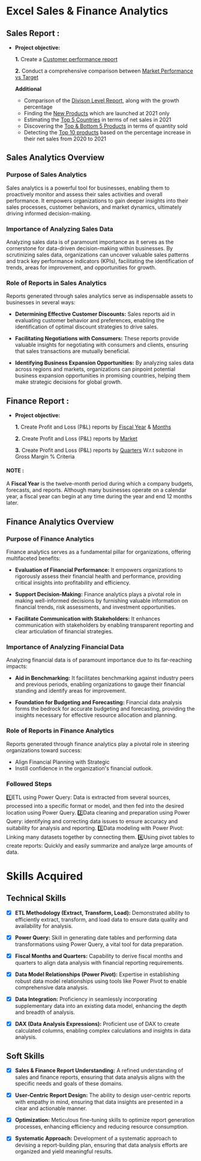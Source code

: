 # Excel Sales & Finance Analytics
## Sales Report :


- **Project objective:** 

    **1.** Create a [Customer performance report](https://github.com/imSaiPavan27/Excel-Sales-Analytics/blob/main/Sales_Reports/Customer%20Performance%20Report.pdf)
  
    **2.** Conduct a comprehensive comparison between [Market Performance vs Target](https://github.com/imSaiPavan27/Excel-Sales-Analytics/blob/main/Sales_Reports/Market%20Performance%20vs%20Target.pdf)
   
    **Additional**
   + Comparison of the [Divison Level Report](https://github.com/imSaiPavan27/Excel-Sales-Analytics/blob/main/Sales_Reports/Division%20Level%20Report.pdf), along with the growth percentage
   + Finding the [New Products](https://github.com/imSaiPavan27/Excel-Sales-Analytics/blob/main/Sales_Reports/New%20Products%20-%202021.pdf) which are launched at 2021 only
   + Estimating the [Top 5 Countries](https://github.com/imSaiPavan27/Excel-Sales-Analytics/blob/main/Sales_Reports/Top%205%20Countries.pdf) in terms of net sales in 2021
   + Discovering the [Top & Bottom 5 Products](https://github.com/imSaiPavan27/Excel-Sales-Analytics/blob/main/Sales_Reports/Top%20%26%20Bottom%205%20Products.pdf) in terms of quantity sold
   + Detecting the [Top 10 products](https://github.com/imSaiPavan27/Excel-Sales-Analytics/blob/main/Sales_Reports/Top%2010%20Products.pdf) based on the percentage increase in their net sales from 2020 to 2021

## Sales Analytics Overview

### Purpose of Sales Analytics
Sales analytics is a powerful tool for businesses, enabling them to proactively monitor and assess their sales activities and overall performance. It empowers organizations to gain deeper insights into their sales processes, customer behaviors, and market dynamics, ultimately driving informed decision-making.

### Importance of Analyzing Sales Data
Analyzing sales data is of paramount importance as it serves as the cornerstone for data-driven decision-making within businesses. By scrutinizing sales data, organizations can uncover valuable sales patterns and track key performance indicators (KPIs), facilitating the identification of trends, areas for improvement, and opportunities for growth.

### Role of Reports in Sales Analytics
Reports generated through sales analytics serve as indispensable assets to businesses in several ways:

- **Determining Effective Customer Discounts:** Sales reports aid in evaluating customer behavior and preferences, enabling the identification of optimal discount strategies to drive sales.

- **Facilitating Negotiations with Consumers:** These reports provide valuable insights for negotiating with consumers and clients, ensuring that sales transactions are mutually beneficial.

- **Identifying Business Expansion Opportunities:** By analyzing sales data across regions and markets, organizations can pinpoint potential business expansion opportunities in promising countries, helping them make strategic decisions for global growth.



## Finance Report :

- **Project objective:** 

    **1.** Create Profit and Loss (P&L) reports by [Fiscal Year](https://github.com/imSaiPavan27/Excel-Sales-Analytics/blob/main/P%26L_Reports/P%26L%20Statement%20By%20Fiscal%20Year.pdf) & [Months](https://github.com/imSaiPavan27/Excel-Sales-Analytics/blob/main/P%26L_Reports/P%26L%20Statement%20By%20Months.pdf)

   **2.** Create Profit and Loss (P&L) reports by [Market](https://github.com/imSaiPavan27/Excel-Sales-Analytics/blob/main/P%26L_Reports/P%26L%20Statement%20By%20Market.pdf)

     **3.** Create Profit and Loss (P&L) reports by [Quarters](https://github.com/imSaiPavan27/Excel-Sales-Analytics/blob/main/P%26L_Reports/P%26L%20Statement%20By%20Quarters-%20Sub_Zone.pdf) W.r.t subzone in Gross Margin % Criteria

#### NOTE : 
A **Fiscal Year** is the twelve-month period during which a company budgets, forecasts, and reports. Although many businesses operate on a calendar year, a fiscal year can begin at any time during the year and end 12 months later.

## Finance Analytics Overview

### Purpose of Finance Analytics
Finance analytics serves as a fundamental pillar for organizations, offering multifaceted benefits:

- **Evaluation of Financial Performance:** It empowers organizations to rigorously assess their financial health and performance, providing critical insights into profitability and efficiency.

- **Support Decision-Making:** Finance analytics plays a pivotal role in making well-informed decisions by furnishing valuable information on financial trends, risk assessments, and investment opportunities.

- **Facilitate Communication with Stakeholders:** It enhances communication with stakeholders by enabling transparent reporting and clear articulation of financial strategies.

### Importance of Analyzing Financial Data
Analyzing financial data is of paramount importance due to its far-reaching impacts:

- **Aid in Benchmarking:** It facilitates benchmarking against industry peers and previous periods, enabling organizations to gauge their financial standing and identify areas for improvement.

- **Foundation for Budgeting and Forecasting:** Financial data analysis forms the bedrock for accurate budgeting and forecasting, providing the insights necessary for effective resource allocation and planning.

### Role of Reports in Finance Analytics
Reports generated through finance analytics play a pivotal role in steering organizations toward success:

- Align Financial Planning with Strategic
- Instill confidence in the organization's financial outlook.

### Followed Steps
1️⃣ETL using Power Query: Data is extracted from several sources, processed into a specific format or model, and then fed into the desired location using Power Query.
2️⃣Data cleaning and preparation using Power Query: identifying and correcting data issues to ensure accuracy and suitability for analysis and reporting.
3️⃣Data modeling with Power Pivot: Linking many datasets together by connecting them.
4️⃣Using pivot tables to create reports: Quickly and easily summarize and analyze large amounts of data.



# Skills Acquired

## Technical Skills

- [x] **ETL Methodology (Extract, Transform, Load):** Demonstrated ability to efficiently extract, transform, and load data to ensure data quality and availability for analysis.

- [x]  **Power Query:** Skill in generating date tables and performing data transformations using Power Query, a vital tool for data preparation.

- [x] **Fiscal Months and Quarters:** Capability to derive fiscal months and quarters to align data analysis with financial reporting requirements.

- [x] **Data Model Relationships (Power Pivot):** Expertise in establishing robust data model relationships using tools like Power Pivot to enable comprehensive data analysis.

- [x]  **Data Integration:** Proficiency in seamlessly incorporating supplementary data into an existing data model, enhancing the depth and breadth of analysis.

- [x] **DAX (Data Analysis Expressions):** Proficient use of DAX to create calculated columns, enabling complex calculations and insights in data analysis.

## Soft Skills

- [x] **Sales & Finance Report Understanding:** A refined understanding of sales and finance reports, ensuring that data analysis aligns with the specific needs and goals of these domains.

- [x] **User-Centric Report Design:** The ability to design user-centric reports with empathy in mind, ensuring that data insights are presented in a clear and actionable manner.

- [x] **Optimization:** Meticulous fine-tuning skills to optimize report generation processes, enhancing efficiency and reducing resource consumption.

- [x]  **Systematic Approach:** Development of a systematic approach to devising a report-building plan, ensuring that data analysis efforts are organized and yield meaningful results.

